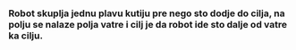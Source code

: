 ### Robot skuplja jednu plavu kutiju pre nego sto dodje do cilja, na polju se nalaze polja vatre i cilj je da robot ide sto dalje od vatre ka cilju.
